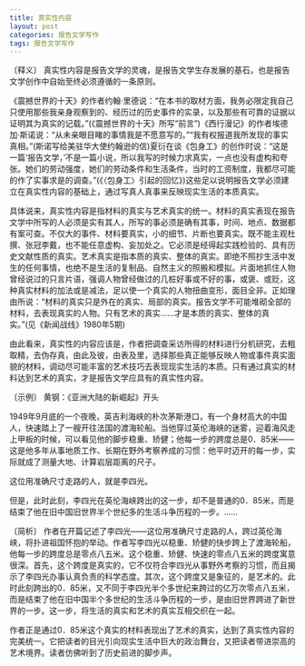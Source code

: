 ```yaml
---
title: 真实性内容
layout: post
categories: 报告文学写作
tags: 报告文学写作
---
```


〔释义〕 真实性内容是报告文学的灵魂，是报告文学生存发展的基石，也是报告文学创作中自始至终必须遵循的一条原则。

《震撼世界的十天》的作者约翰·里德说：“在本书的取材方面，我务必限定我自己只使用那些我亲身观察到的、经历过的历史事件的实录，以及那些有可靠的证据以证明其为真实的记载。”(《震撼世界的十天》所写“前言”)《西行漫记》的作者埃德加·斯诺说：“从未亲眼目睹的事情我是不愿意写的。”“我有权报道我所发现的事实真相。”(斯诺写给美驻华大使约翰逊的信)夏衍在谈《包身工》的创作时说：“这是一篇‘报告文学，’不是一篇小说，所以我写的时候力求真实，一点也没有虚构和夸张。她们的劳动强度，她们的劳动条件和生活条件，当时的工资制度，我都尽可能的作了实事求是的调查。”(《〈包身工〉引起的回忆》)这些足以说明报告文学必须建立在真实性内容的基础上，通过写真人真事来反映现实生活的本质真实。

具体说来，真实性内容是指材料的真实与艺术真实的统一。材料的真实表现在报告文学中所写的人必须是实有其人，所写的事必须是确有其事，时间、地点、数据都有案可查。不仅大的事件、材料要真实，小的细节、片断也要真实。既不能主观杜撰、张冠李戴，也不能任意虚构、妄加处之。它必须是经得起实践检验的、具有历史文献性质的真实。艺术真实是指本质的真实、整体的真实。即绝不照抄生活中发生的任何事情，也绝不是生活的复制品、自然主义的照搬和模拟。片面地抓住人物曾经说过的只言片语，强调人物曾经做过的几桩好事或不好的事，或褒、或贬，这种真实材料的加法或是减法，足以使一个真实的人物扭曲变形，面目全非。正如理由所说：“材料的真实只是外在的真实、局部的真实。报告文学不可能堆砌全部的材料，去表现真实的人物。只有艺术的真实……才是本质的真实、整体的真实。”(见《新闻战线》1980年5期)

由此看来，真实性的内容应该是，作者把调查采访所得的材料进行分机研究，去粗取精，去伪存真，由此及彼，由表及里，选择那些真正能够反映人物或事件真实面貌的材料，调动尽可能丰富的艺术技巧去表现现实生活的本质。只有通过真实的材料达到艺术的真实，才是报告文学应具有的真实性内容。

〔示例〕 黄钢：《亚洲大陆的新崛起》开头

1949年9月底的一个夜晚，英吉利海峡的朴次茅斯港口，有一个身材高大的中国人，快速踏上了一艘开往法国的渡海轮船。当他穿过英伦海峡的迷雾，迎着海风走上甲板的时候，可以看见他的脚步稳重、矫健；他每一步的跨度总是0．85米——这是他多年从事地质工作、长期在野外考察养成的习惯：他平时迈开的每一步，实际就成了测量大地、计算岩层距离的尺子。

这位用准确尺寸走路的人，就是李四光。

但是，此时此刻，李四光在英伦海峡跨出的这一步，却不是普通的0．85米，而是结束了他在旧中国旧世界半个世纪多的生活斗争历程的一步。……

〔简析〕 作者在开篇记述了李四光——这位用准确尺寸走路的人，跨过英伦海峡，将扑进祖国怀抱的举动。作者写李四光以稳重、矫健的快步跨上了渡海轮船，他每一步的跨度总是零点八五米。这个稳重、矫健、快速的零点八五米的跨度寓意很深。首先，这个跨度是真实的，它不仅符合李四光从事野外考察的习惯，而且揭示了李四光办事认真负责的科学态度。其次，这个跨度又是象征的，是艺术的。此时此刻跨出的0．85米，又不同于李四光半个多世纪来跨过的亿万次零点八五米，而是结束了他在旧中国半个多世纪的生活斗争历程的一步，是由旧世界跨进了新世界的一步。这一步，将生活的真实和艺术的真实互相交织在一起。

作者正是通过0．85米这个真实的材料表现出了艺术的真实，达到了真实性内容的完美统一。它把读者的目光引向现实生活中巨大的政治舞台，又把读者带进崇高的艺术境界。读者仿佛听到了历史前进的脚步声。 